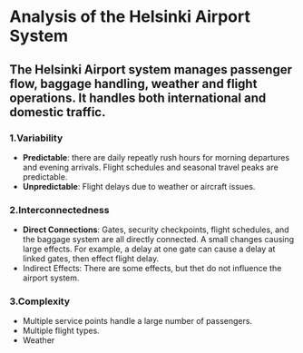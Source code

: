 
# Analysis of the Helsinki Airport System
## The Helsinki Airport system manages passenger flow, baggage handling, weather and flight operations. It handles both international and domestic traffic.
### 1.Variability
- **Predictable**: there are daily repeatly rush hours for morning departures and evening arrivals.
  Flight schedules and seasonal travel peaks are predictable.
- **Unpredictable**: Flight delays due to weather or aircraft issues. 
### 2.Interconnectedness
- **Direct Connections**: Gates, security checkpoints, flight schedules, and the baggage system are all directly connected.
  A small changes causing large effects. For example, a delay at one gate can cause a delay at linked gates, then effect flight delay.
- Indirect Effects: There are some effects, but thet do not influence the airport system.
### 3.Complexity
- Multiple service points handle a large number of passengers.
- Multiple flight types.
- Weather
